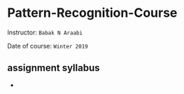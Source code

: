 # Pattern-Recognition-Course

Instructor: `Babak N Araabi`

Date of course: `Winter 2019`


assignment syllabus
-
-


